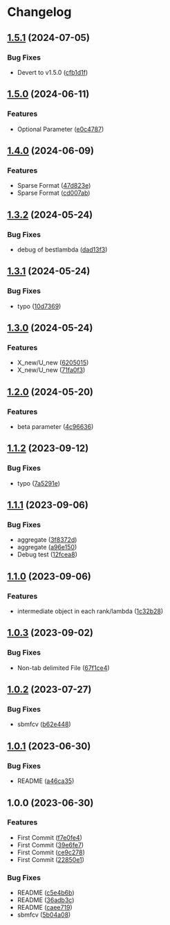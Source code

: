 # Changelog

## [1.5.1](https://github.com/chiba-ai-med/SBMFCV/compare/v1.5.0...v1.5.1) (2024-07-05)


### Bug Fixes

* Devert to v1.5.0 ([cfb1d1f](https://github.com/chiba-ai-med/SBMFCV/commit/cfb1d1f23577185e274dae7875530b1f975f0f4f))

## [1.5.0](https://github.com/chiba-ai-med/SBMFCV/compare/v1.4.0...v1.5.0) (2024-06-11)


### Features

* Optional Parameter ([e0c4787](https://github.com/chiba-ai-med/SBMFCV/commit/e0c47874ff1d332fb2ea3db2841d751004be7b8e))

## [1.4.0](https://github.com/chiba-ai-med/SBMFCV/compare/v1.3.2...v1.4.0) (2024-06-09)


### Features

* Sparse Format ([47d823e](https://github.com/chiba-ai-med/SBMFCV/commit/47d823e10b6e6ef37298056cfa2cb84e6b997468))
* Sparse Format ([cd007ab](https://github.com/chiba-ai-med/SBMFCV/commit/cd007ab83680cdce76a4f611cb3f86410a833841))

## [1.3.2](https://github.com/chiba-ai-med/SBMFCV/compare/v1.3.1...v1.3.2) (2024-05-24)


### Bug Fixes

* debug of bestlambda ([dad13f3](https://github.com/chiba-ai-med/SBMFCV/commit/dad13f37a395644f4c6a747dbacaf823b25f8dcf))

## [1.3.1](https://github.com/chiba-ai-med/SBMFCV/compare/v1.3.0...v1.3.1) (2024-05-24)


### Bug Fixes

* typo ([10d7369](https://github.com/chiba-ai-med/SBMFCV/commit/10d7369b3798096f30a7d899ded4b4b2f61d4dea))

## [1.3.0](https://github.com/chiba-ai-med/SBMFCV/compare/v1.2.0...v1.3.0) (2024-05-24)


### Features

* X_new/U_new ([6205015](https://github.com/chiba-ai-med/SBMFCV/commit/6205015de0a65b016755fd6ac1f998e21b54b19a))
* X_new/U_new ([71fa0f3](https://github.com/chiba-ai-med/SBMFCV/commit/71fa0f36a05d7c2e63b4cb5a2292724710473598))

## [1.2.0](https://github.com/chiba-ai-med/SBMFCV/compare/v1.1.2...v1.2.0) (2024-05-20)


### Features

* beta parameter ([4c96636](https://github.com/chiba-ai-med/SBMFCV/commit/4c966360464d7775e2df3dafd31f4624f693c220))

## [1.1.2](https://github.com/chiba-ai-med/SBMFCV/compare/v1.1.1...v1.1.2) (2023-09-12)


### Bug Fixes

* typo ([7a5291e](https://github.com/chiba-ai-med/SBMFCV/commit/7a5291ec216b94231d0b975845ed3722c8e3a008))

## [1.1.1](https://github.com/chiba-ai-med/SBMFCV/compare/v1.1.0...v1.1.1) (2023-09-06)


### Bug Fixes

* aggregate ([3f8372d](https://github.com/chiba-ai-med/SBMFCV/commit/3f8372da3742cdd608349656b849537bebb7b4b4))
* aggregate ([a96e150](https://github.com/chiba-ai-med/SBMFCV/commit/a96e150f4176ea897f9c9e0952cb897bfe4683c9))
* Debug test ([12fcea8](https://github.com/chiba-ai-med/SBMFCV/commit/12fcea8b57e09d63abb22019fa66f6c2326de997))

## [1.1.0](https://github.com/chiba-ai-med/SBMFCV/compare/v1.0.3...v1.1.0) (2023-09-06)


### Features

* intermediate object in each rank/lambda ([1c32b28](https://github.com/chiba-ai-med/SBMFCV/commit/1c32b2810ceeffc193802aa10902b833353da5b3))

## [1.0.3](https://github.com/chiba-ai-med/SBMFCV/compare/v1.0.2...v1.0.3) (2023-09-02)


### Bug Fixes

* Non-tab delimited File ([67f1ce4](https://github.com/chiba-ai-med/SBMFCV/commit/67f1ce4971eaed16a2952a809c4ae89414454d3e))

## [1.0.2](https://github.com/chiba-ai-med/SBMFCV/compare/v1.0.1...v1.0.2) (2023-07-27)


### Bug Fixes

* sbmfcv ([b62e448](https://github.com/chiba-ai-med/SBMFCV/commit/b62e4487d303aeeabd028c032e5fdb155e3a56bf))

## [1.0.1](https://github.com/chiba-ai-med/SBMFCV/compare/v1.0.0...v1.0.1) (2023-06-30)


### Bug Fixes

* README ([a46ca35](https://github.com/chiba-ai-med/SBMFCV/commit/a46ca3503f19a7b70771da75b95d6372723c1bb4))

## 1.0.0 (2023-06-30)


### Features

* First Commit ([f7e0fe4](https://github.com/chiba-ai-med/SBMFCV/commit/f7e0fe4b7144cfc1833448781ab8fba51554fdc8))
* First Commit ([39e6fe7](https://github.com/chiba-ai-med/SBMFCV/commit/39e6fe7906824bbe8117146248fdec416b18fa2e))
* First Commit ([ce9c278](https://github.com/chiba-ai-med/SBMFCV/commit/ce9c278f016747d82f014631369346ba165563c7))
* First Commit ([22850e1](https://github.com/chiba-ai-med/SBMFCV/commit/22850e18511e035687468113358b7d7319f16759))


### Bug Fixes

* README ([c5e4b6b](https://github.com/chiba-ai-med/SBMFCV/commit/c5e4b6b119f22db1f8bbeddf08b2baaf5a4d73f2))
* README ([36adb3c](https://github.com/chiba-ai-med/SBMFCV/commit/36adb3c5346a7d324215531e21bf56b9b7f72c80))
* README ([caee719](https://github.com/chiba-ai-med/SBMFCV/commit/caee719110088ca4d679fc3e09225ae3824f3bef))
* sbmfcv ([5b04a08](https://github.com/chiba-ai-med/SBMFCV/commit/5b04a08400c175a0cef68ea2575a7990f25e94e5))
